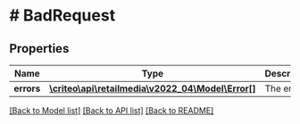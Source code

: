 # # BadRequest

## Properties

Name | Type | Description | Notes
------------ | ------------- | ------------- | -------------
**errors** | [**\criteo\api\retailmedia\v2022_04\Model\Error[]**](Error.md) | The errors | [optional]

[[Back to Model list]](../../README.md#models) [[Back to API list]](../../README.md#endpoints) [[Back to README]](../../README.md)
